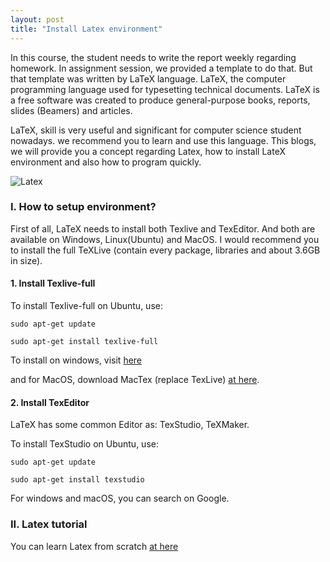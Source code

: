 ```yaml
---
layout: post
title: "Install Latex environment"
---
```


In this course, the student needs to write the report weekly regarding homework. In assignment session, we provided a template to do that. But that template was written by LaTeX language. LaTeX, the computer programming language used for typesetting technical documents. LaTeX is a free software was created to produce general-purpose books, reports, slides (Beamers) and articles.

LaTeX, skill is very useful and significant for computer science student nowadays. we recommend you to learn and use this language. This blogs, we will provide you a concept regarding Latex, how to install LateX environment and also how to program quickly.

![Latex](http://cs.thanglongit.net/CF212/img/1280px-LaTeX_logo.svg.png)

### I. How to setup environment?
First of all, LaTeX needs to install both Texlive and TexEditor. And both are available on Windows, Linux(Ubuntu) and MacOS. I would recommend you to install the full TeXLive (contain every package, libraries and about 3.6GB in size).

#### 1. Install Texlive-full

To install Texlive-full on Ubuntu, use:
```console
sudo apt-get update

sudo apt-get install texlive-full
```
To install on windows, visit [here](https://www.tug.org/texlive/)

and for MacOS, download MacTex (replace TexLive) [at here](https://tug.org/mactex/downloading.html). 

#### 2. Install TexEditor
LaTeX has some common Editor as: TexStudio, TeXMaker.

To install TexStudio on Ubuntu, use:
```console
sudo apt-get update

sudo apt-get install texstudio
```

For windows and macOS, you can search on Google.

### II. Latex tutorial

You can learn Latex from scratch [at here](https://www.youtube.com/watch?v=SoDv0qhyysQ&list=PL1D4EAB31D3EBC449)